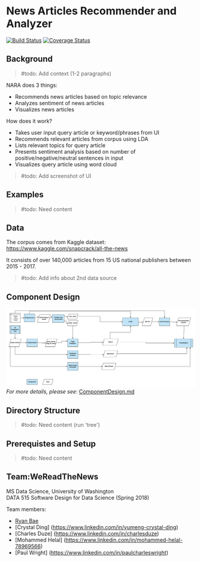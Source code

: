 # News Articles Recommender and Analyzer

[![Build Status](https://travis-ci.org/heybaebae/news_analyzer.svg?branch=master)](https://travis-ci.org/heybaebae/news_analyzer)
[![Coverage Status](https://coveralls.io/repos/github/heybaebae/news_analyzer/badge.svg?branch=master)](https://coveralls.io/github/heybaebae/news_analyzer?branch=master)

## Background  
> #todo: Add context (1-2 paragraphs)  

NARA does 3 things:
* Recommends news articles based on topic relevance
* Analyzes sentiment of news articles
* Visualizes news articles

How does it work?
* Takes user input query article or keyword/phrases from UI
* Recommends relevant articles from corpus using LDA
* Lists relevant topics for query article
* Presents sentiment analysis based on number of positive/negative/neutral sentences in input
* Visualizes query article using word cloud

> #todo: Add screenshot of UI    
  

## Examples  
> #todo: Need content  


## Data

The corpus comes from Kaggle dataset:
https://www.kaggle.com/snapcrack/all-the-news

It consists of over 140,000 articles from 15 US national publishers between 2015 - 2017. 

> #todo: Add info about 2nd data source  


## Component Design  
![ComponentDesignFlowChart](doc/news-nlp-flowchart-2.png?raw=true)  
*For more details, please see*: [ComponentDesign.md](doc/ComponentDesign.md)

## Directory Structure
> #todo: Need content (run 'tree')

## Prerequistes and Setup  
> #todo: Need content  


## Team:WeReadTheNews
MS Data Science, University of Washington  
DATA 515 Software Design for Data Science (Spring 2018)  

Team members:  
 * [Ryan Bae](http://www.linkedin.com/in/ryanbae89)  
 * [Crystal Ding] (https://www.linkedin.com/in/yumeng-crystal-ding)  
 * [Charles Duze] (https://www.linkedin.com/in/charlesduze)    
 * [Mohammed Helal] (https://www.linkedin.com/in/mohammed-helal-78969566)   
 * [Paul Wright] (https://www.linkedin.com/in/paulcharleswright)     

 
